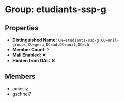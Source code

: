 # Group: etudiants-ssp-g

## Properties

- **Distinguished Name:** `CN=etudiants-ssp-g,OU=unil-groups,OU=gesu,DC=ad,DC=unil,DC=ch`
- **Member Count:** 2
- **Mail Enabled:** ❌
- **Hidden from GAL:** ❌

## Members

- amicsiz
- gschnei7
